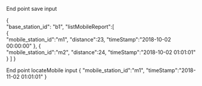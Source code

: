 End point save input 

{  
   "base_station_id": "b1",
   "listMobileReport":[  
      {  
         "mobile_station_id":"m1",
         "distance":23,
         "timeStamp":"2018-10-02 00:00:00"
      },
	  {  
         "mobile_station_id":"m2",
         "distance":24,
         "timeStamp":"2018-10-02 01:01:01"
      }
   ]
}



End point locateMobile input
{
    "mobile_station_id":"m1",
    "timeStamp":"2018-11-02 01:01:01"
}
